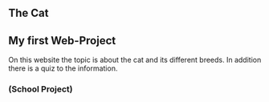 ## The Cat

## My first Web-Project

On this website the topic is about the cat and its different breeds.
In addition there is a quiz to the information.

### (School Project)
